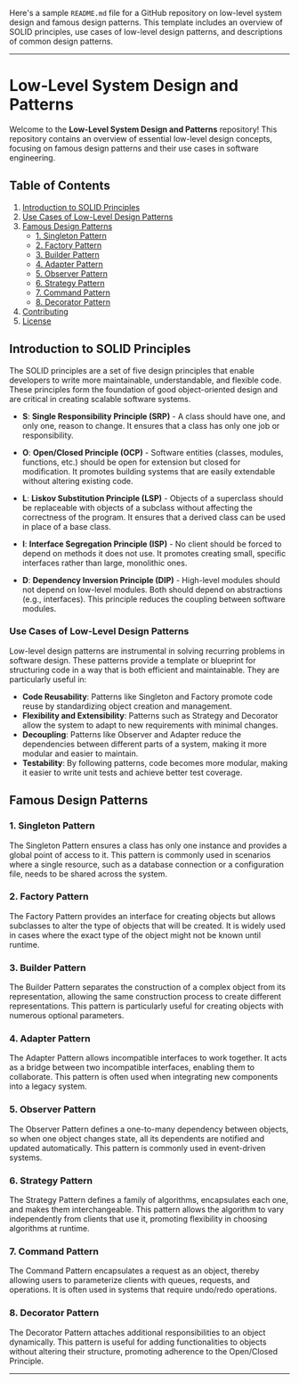 Here's a sample `README.md` file for a GitHub repository on low-level system design and famous design patterns. This template includes an overview of SOLID principles, use cases of low-level design patterns, and descriptions of common design patterns.

---

# Low-Level System Design and Patterns

Welcome to the **Low-Level System Design and Patterns** repository! This repository contains an overview of essential low-level design concepts, focusing on famous design patterns and their use cases in software engineering.

## Table of Contents

1. [Introduction to SOLID Principles](#introduction-to-solid-principles)
2. [Use Cases of Low-Level Design Patterns](#use-cases-of-low-level-design-patterns)
3. [Famous Design Patterns](#famous-design-patterns)
   - [1. Singleton Pattern](#singleton-pattern)
   - [2. Factory Pattern](#factory-pattern)
   - [3. Builder Pattern](#builder-pattern)
   - [4. Adapter Pattern](#adapter-pattern)
   - [5. Observer Pattern](#observer-pattern)
   - [6. Strategy Pattern](#strategy-pattern)
   - [7. Command Pattern](#command-pattern)
   - [8. Decorator Pattern](#decorator-pattern)
4. [Contributing](#contributing)
5. [License](#license)

## Introduction to SOLID Principles

The SOLID principles are a set of five design principles that enable developers to write more maintainable, understandable, and flexible code. These principles form the foundation of good object-oriented design and are critical in creating scalable software systems.

- **S**: **Single Responsibility Principle (SRP)** - A class should have one, and only one, reason to change. It ensures that a class has only one job or responsibility.

- **O**: **Open/Closed Principle (OCP)** - Software entities (classes, modules, functions, etc.) should be open for extension but closed for modification. It promotes building systems that are easily extendable without altering existing code.

- **L**: **Liskov Substitution Principle (LSP)** - Objects of a superclass should be replaceable with objects of a subclass without affecting the correctness of the program. It ensures that a derived class can be used in place of a base class.

- **I**: **Interface Segregation Principle (ISP)** - No client should be forced to depend on methods it does not use. It promotes creating small, specific interfaces rather than large, monolithic ones.

- **D**: **Dependency Inversion Principle (DIP)** - High-level modules should not depend on low-level modules. Both should depend on abstractions (e.g., interfaces). This principle reduces the coupling between software modules.

### Use Cases of Low-Level Design Patterns

Low-level design patterns are instrumental in solving recurring problems in software design. These patterns provide a template or blueprint for structuring code in a way that is both efficient and maintainable. They are particularly useful in:

- **Code Reusability**: Patterns like Singleton and Factory promote code reuse by standardizing object creation and management.
- **Flexibility and Extensibility**: Patterns such as Strategy and Decorator allow the system to adapt to new requirements with minimal changes.
- **Decoupling**: Patterns like Observer and Adapter reduce the dependencies between different parts of a system, making it more modular and easier to maintain.
- **Testability**: By following patterns, code becomes more modular, making it easier to write unit tests and achieve better test coverage.

## Famous Design Patterns

### 1. Singleton Pattern

The Singleton Pattern ensures a class has only one instance and provides a global point of access to it. This pattern is commonly used in scenarios where a single resource, such as a database connection or a configuration file, needs to be shared across the system.

### 2. Factory Pattern

The Factory Pattern provides an interface for creating objects but allows subclasses to alter the type of objects that will be created. It is widely used in cases where the exact type of the object might not be known until runtime.

### 3. Builder Pattern

The Builder Pattern separates the construction of a complex object from its representation, allowing the same construction process to create different representations. This pattern is particularly useful for creating objects with numerous optional parameters.

### 4. Adapter Pattern

The Adapter Pattern allows incompatible interfaces to work together. It acts as a bridge between two incompatible interfaces, enabling them to collaborate. This pattern is often used when integrating new components into a legacy system.

### 5. Observer Pattern

The Observer Pattern defines a one-to-many dependency between objects, so when one object changes state, all its dependents are notified and updated automatically. This pattern is commonly used in event-driven systems.

### 6. Strategy Pattern

The Strategy Pattern defines a family of algorithms, encapsulates each one, and makes them interchangeable. This pattern allows the algorithm to vary independently from clients that use it, promoting flexibility in choosing algorithms at runtime.

### 7. Command Pattern

The Command Pattern encapsulates a request as an object, thereby allowing users to parameterize clients with queues, requests, and operations. It is often used in systems that require undo/redo operations.

### 8. Decorator Pattern

The Decorator Pattern attaches additional responsibilities to an object dynamically. This pattern is useful for adding functionalities to objects without altering their structure, promoting adherence to the Open/Closed Principle.

---
